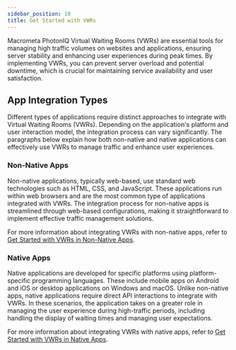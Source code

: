 ```yaml
---
sidebar_position: 10
title: Get Started with VWRs
---
```


Macrometa PhotonIQ Virtual Waiting Rooms (VWRs) are essential tools for managing high traffic volumes on websites and applications, ensuring server stability and enhancing user experiences during peak times. By implementing VWRs, you can prevent server overload and potential downtime, which is crucial for maintaining service availability and user satisfaction.

## App Integration Types

Different types of applications require distinct approaches to integrate with Virtual Waiting Rooms (VWRs). Depending on the application's platform and user interaction model, the integration process can vary significantly. The paragraphs below explain how both non-native and native applications can effectively use VWRs to manage traffic and enhance user experiences.

### Non-Native Apps

Non-native applications, typically web-based, use standard web technologies such as HTML, CSS, and JavaScript. These applications run within web browsers and are the most common type of applications integrated with VWRs. The integration process for non-native apps is streamlined through web-based configurations, making it straightforward to implement effective traffic management solutions.

For more information about integrating VWRs with non-native apps, refer to [Get Started with VWRs in Non-Native Apps](get-started-vwrs-non-native.md).

### Native Apps

Native applications are developed for specific platforms using platform-specific programming languages. These include mobile apps on Android and iOS or desktop applications on Windows and macOS. Unlike non-native apps, native applications require direct API interactions to integrate with VWRs. In these scenarios, the application takes on a greater role in managing the user experience during high-traffic periods, including handling the display of waiting times and managing user expectations.

For more information about integrating VWRs with native apps, refer to [Get Started with VWRs in Native Apps](get-started-vwrs-native.md).
